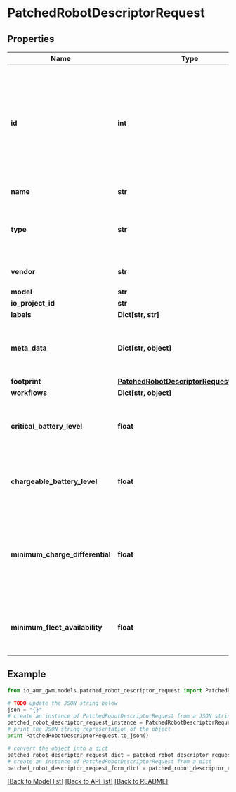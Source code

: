 # PatchedRobotDescriptorRequest


## Properties
Name | Type | Description | Notes
------------ | ------------- | ------------- | -------------
**id** | **int** | user defined &#x60;id&#x60; of this object. Must be unique in the site or map (for nodes and edges); Default random 53 bit integer | [optional] 
**name** | **str** | Name of the robot | [optional] 
**type** | **str** | Type of robot  * &#x60;AMR&#x60; - Amr * &#x60;FORKLIFT&#x60; - Forklift | [optional] 
**vendor** | **str** | Name of system vendor | [optional] 
**model** | **str** |  | [optional] 
**io_project_id** | **str** |  | [optional] 
**labels** | **Dict[str, str]** |  | [optional] 
**meta_data** | **Dict[str, object]** | optional JSON encoded metadata for this object | [optional] 
**footprint** | [**PatchedRobotDescriptorRequestFootprint**](PatchedRobotDescriptorRequestFootprint.md) |  | [optional] 
**workflows** | **Dict[str, object]** |  | [optional] 
**critical_battery_level** | **float** | Battery level under which a robot have to go to charge in % | [optional] 
**chargeable_battery_level** | **float** | Battery level under which a robot can be sent to charge in % | [optional] 
**minimum_charge_differential** | **float** | Minimum battery amount in % that robot needs to charge before stopping charging | [optional] 
**minimum_fleet_availability** | **float** | Robot fleet part that needs to be available at a given time in % | [optional] 

## Example

```python
from io_amr_gwm.models.patched_robot_descriptor_request import PatchedRobotDescriptorRequest

# TODO update the JSON string below
json = "{}"
# create an instance of PatchedRobotDescriptorRequest from a JSON string
patched_robot_descriptor_request_instance = PatchedRobotDescriptorRequest.from_json(json)
# print the JSON string representation of the object
print PatchedRobotDescriptorRequest.to_json()

# convert the object into a dict
patched_robot_descriptor_request_dict = patched_robot_descriptor_request_instance.to_dict()
# create an instance of PatchedRobotDescriptorRequest from a dict
patched_robot_descriptor_request_form_dict = patched_robot_descriptor_request.from_dict(patched_robot_descriptor_request_dict)
```
[[Back to Model list]](../README.md#documentation-for-models) [[Back to API list]](../README.md#documentation-for-api-endpoints) [[Back to README]](../README.md)


